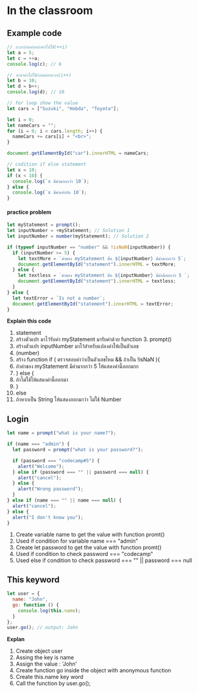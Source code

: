 # In the classroom

## Example code

```js
// บวกก่อนค่อยนำค่าไปใช้(++i)
let a = 5;
let c = ++a;
console.log(c); // 6

// จะนำค่าไปใช้ก่อนค่อยบวก(i++)
let b = 10;
let d = b++;
console.log(d); // 10

// for loop show the value
let cars = ["Suzuki", "Hobda", "Toyota"];

let i = 0;
let nameCars = "";
for (i = 0; i < cars.length; i++) {
  nameCars += cars[i] + "<br>";
}

document.getElementById("car").innerHTML = nameCars;

// codition if else statement
let x = 10;
if (x < 10) {
  console.log(`x มีค่ามากกว่า 10`);
} else {
  console.log(`x มีค่าเท่ากับ 10`);
}
```

#### practice problem

```js
let myStatement = prompt();
let inputNumber = +myStatement; // Solution 1
let inputNumber = number(myStatement); // Solution 2

if (typeof inputNumber == "number" && !isNaN(inputNumber)) {
  if (inputNumber >= 5) {
    let textMore = `ค่าของ myStatement คือ ${inputNumber} มีค่ามากกว่า 5`;
    document.getElementById("statement").innerHTML = textMore;
  } else {
    let textless = `ค่าของ myStatement คือ ${inputNumber} มีค่าน้อยกว่า 5 `;
    document.getElementById("statement").innerHTML = textless;
  }
} else {
  let textError = `Is not a number`;
  document.getElementById("statement").innerHTML = textError;
}
```

**Explain this code**

1. statement
2. สร้างตัวแปร มาไว้รับค่า myStatement มารับค่าด้วย function 3. prompt()
3. สร้างตัวแปร inputNumber มาไว้สำหรับแปลงค่าให้เป็นตัวเลข
4. (number)
5. สร้าง function if ( ตรวจสอบค่าว่าเป็นตัวเลขไหม && ถ้าเป็น !isNaN ){
6. ถ้าค่าของ myStatement มีค่ามากกว่า 5 ให้แสดงค่านี้ออกมาก
7. } else {
8. ถ้าไม่ใช้ให้แสดงค่านี้ออกมา
9. }
10. else
11. ถ้าหากเป็น String ให้แสดงออกมาว่า ไม่ใช้ Number

## Login

```js
let name = prompt("what is your name?");

if (name === "admin") {
  let password = prompt("what is your password?");

  if (password === "codecamp#5") {
    alert("Welcome");
  } else if (password === "" || password === null) {
    alert("cancel");
  } else {
    alert("Wrong password");
  }
} else if (name === "" || name === null) {
  alert("cancel");
} else {
  alert("I don't know you");
}
```

1. Create variable name to get the value with function promt()
2. Used if condition for variable name === "admin"
3. Create let password to get the value with function promt()
4. Used if condition to check password === "codecamp"
5. Used else if condition to check password === "" || password === null

## This keyword

```js
let user = {
  name: "John",
  go: function () {
    console.log(this.name);
  }
};
user.go(); // output: John
```

**Explan**
1. Create object user 
2. Assing the key is name
3. Assign the value : 'John'
4. Create function go inside the object with anonymous function 
5. Create this.name key word 
6. Call the function by user.go();
